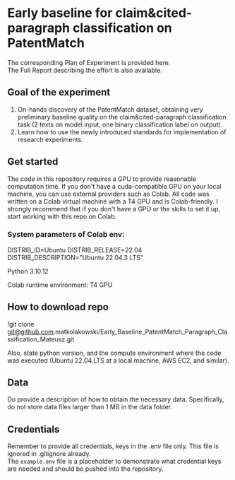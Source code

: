 # Early baseline for claim&cited-paragraph classification on PatentMatch

The corresponding <a href:=https://www.notion.so/Plan-of-Experiment-PoE-template-efed4153dd7849c5979e9abb00293ec0>Plan of Experiment is provided here</a>.
\
The <a href:=https://www.notion.so/Report-Mateusz-Early-Baseline-PatentMatch-Paragraph-Classification-2024-06-03-225701fd36884bbdaeae99efe7a4ca82>Full Report</a> describing the effort is also available.

## Goal of the experiment
1. On-hands discovery of the PatentMatch dataset, obtaining very preliminary baseline quality on the claim&cited-paragraph classification task (2 texts on model input, one binary classification label on output).
2. Learn how to use the newly introduced standards for implementation of research experiments.

## Get started
The code in this repository requires a GPU to provide reasonable computation time. If you don't have a cuda-compatible GPU on your local machine, you can use external providers such as Colab.
All code was written on a Colab virtual machine with a T4 GPU and is Colab-friendly.
I strongly recommend that if you don't have a GPU or the skills to set it up, start working with this repo on Colab.

### System parameters of Colab env:

DISTRIB_ID=Ubuntu
DISTRIB_RELEASE=22.04
DISTRIB_DESCRIPTION="Ubuntu 22.04.3 LTS"

Python 3.10.12

Colab runtime environment: T4 GPU

## How to download repo

!git clone git@github.com:matkolakowski/Early_Baseline_PatentMatch_Paragraph_Classification_Mateusz.git


Also, state python version, and the compute environment where the code was executed (Ubuntu 22.04.LTS at a local machine, AWS EC2, and similar).

## Data
Do provide a description of how to obtain the necessary data. Specifically, do not store data files larger than 1 MB in the data folder.

## Credentials
Remember to provide all credentials, keys in the .env file only. This file is ignored in .gitignore already.  
The `example.env` file is a placeholder to demonstrate what credential keys are needed and should be pushed into the repository.  
